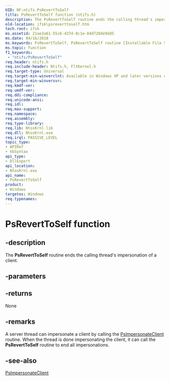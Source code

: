 ```yaml
---
UID: NF:ntifs.PsRevertToSelf
title: PsRevertToSelf function (ntifs.h)
description: The PsRevertToSelf routine ends the calling thread's impersonation of a client.
old-location: ifsk\psreverttoself.htm
tech.root: ifsk
ms.assetid: 21ae3a61-55c6-437d-8c1e-84d720de9dd5
ms.date: 04/16/2018
ms.keywords: PsRevertToSelf, PsRevertToSelf routine [Installable File System Drivers], ifsk.psreverttoself, ntifs/PsRevertToSelf, psref_da555465-d8ee-4ae6-af44-cf0af7633458.xml
ms.topic: function
f1_keywords:
 - "ntifs/PsRevertToSelf"
req.header: ntifs.h
req.include-header: Ntifs.h, FltKernel.h
req.target-type: Universal
req.target-min-winverclnt: Available in Windows XP and later versions of the Windows operating systems.
req.target-min-winversvr: 
req.kmdf-ver: 
req.umdf-ver: 
req.ddi-compliance: 
req.unicode-ansi: 
req.idl: 
req.max-support: 
req.namespace: 
req.assembly: 
req.type-library: 
req.lib: NtosKrnl.lib
req.dll: NtosKrnl.exe
req.irql: PASSIVE_LEVEL
topic_type:
- APIRef
- kbSyntax
api_type:
- DllExport
api_location:
- NtosKrnl.exe
api_name:
- PsRevertToSelf
product:
- Windows
targetos: Windows
req.typenames: 
---
```


# PsRevertToSelf function


## -description


The <b>PsRevertToSelf</b> routine ends the calling thread's impersonation of a client.


## -parameters






## -returns



None




## -remarks



A server thread can impersonate a client by calling the <a href="https://docs.microsoft.com/windows-hardware/drivers/ddi/ntifs/nf-ntifs-psimpersonateclient">PsImpersonateClient</a> routine. When the thread is done impersonating the client, it can call the <b>PsRevertToSelf</b> routine to end all impersonations.




## -see-also




<a href="https://docs.microsoft.com/windows-hardware/drivers/ddi/ntifs/nf-ntifs-psimpersonateclient">PsImpersonateClient</a>
 

 

